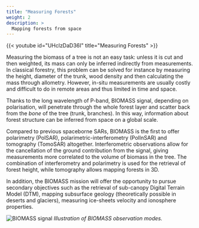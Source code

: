 ```yaml
---
title: "Measuring Forests"
weight: 2
description: >
  Mapping forests from space
---
```



{{< youtube id="UHclzDaD36I" title="Measuring Forests" >}}

Measuring the biomass of a tree is not an easy task: unless it is cut and then weighted, its mass can only be inferred indirectly from measurements. In classical forestry, this problem can be solved for instance by measuring the height, diameter of the trunk, wood density and then calculating the mass through allometry. However, in-situ measurements are usually costly and difficult to do in remote areas and thus limited in time and space.

Thanks to the long wavelength of P-band, BIOMASS signal, depending on polarisation, will penetrate through the whole forest layer and scatter back from the _bone_ of the tree (trunk, branches). In this way, information about forest structure can be inferred from space on a global scale.

Compared to previous spaceborne SARs, BIOMASS is the first to offer polarimetry (PolSAR), polarimetric-interferometry (PolInSAR) and tomography (TomoSAR) altogether. Interferometric observations allow for the cancellation of the ground contribution from the signal, giving measurements more correlated to the volume of biomass in the tree. The combination of interferometry and polarimetry is used for the retrieval of forest height, while tomography allows mapping forests in 3D.

In addition, the BIOMASS mission will offer the opportunity to pursue secondary objectives such as the retrieval of sub-canopy Digital Terrain Model (DTM), mapping subsurface geology (theoretically possible in deserts and glaciers), measuring ice-sheets velocity and ionosphere properties.

![BIOMASS signal](/docs/img/BIOMASS_observation_modes.png)
*Illustration of BIOMASS observation modes.*